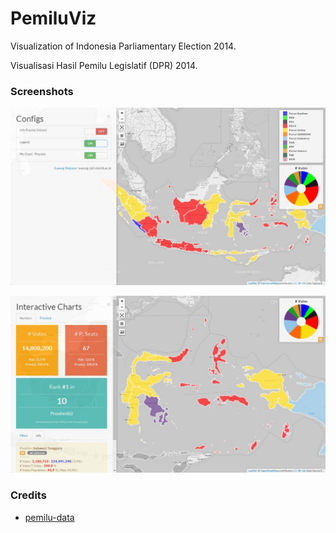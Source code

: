 PemiluViz
=========

Visualization of Indonesia Parliamentary Election 2014.

Visualisasi Hasil Pemilu Legislatif (DPR) 2014.

### Screenshots

![Screenshot-1](images/vizpemilu-1.jpg "Indonesia Parliamentary Election Analysis")

![Screenshot-2](images/vizpemilu-2.jpg "Indonesia Parliamentary Election Analysis")

### Credits

- [pemilu-data](https://github.com/pemiluAPI/pemilu-data)